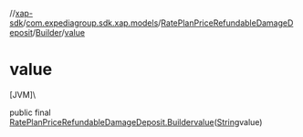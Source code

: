 //[xap-sdk](../../../../index.md)/[com.expediagroup.sdk.xap.models](../../index.md)/[RatePlanPriceRefundableDamageDeposit](../index.md)/[Builder](index.md)/[value](value.md)

# value

[JVM]\

public final [RatePlanPriceRefundableDamageDeposit.Builder](index.md)[value](value.md)([String](https://docs.oracle.com/javase/8/docs/api/java/lang/String.html)value)
